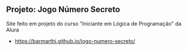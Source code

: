 ## Projeto: Jogo Número Secreto

 Site feito em projeto do curso "Iniciante em Lógica de Programação" da Alura

- https://barmarthi.github.io/jogo-numero-secreto/
